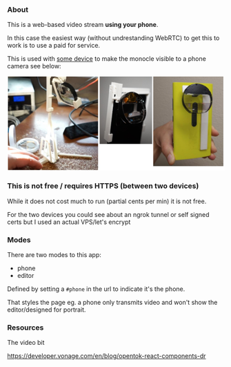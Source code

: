 ### About

This is a web-based video stream **using your phone**.

In this case the easiest way (without undrestanding WebRTC) to get this to work is to use a paid for service.

This is used with [some device](https://github.com/jdc-cunningham/bl-monocle-stuff) to make the monocle visible to a phone camera see below:

<img src="./mounts.jpg"/>

### This is not free / requires HTTPS (between two devices)

While it does not cost much to run (partial cents per min) it is not free.

For the two devices you could see about an ngrok tunnel or self signed certs but I used an actual VPS/let's encrypt

### Modes

There are two modes to this app:

* phone
* editor

Defined by setting a `#phone` in the url to indicate it's the phone.

That styles the page eg. a phone only transmits video and won't show the editor/designed for portrait.

### Resources

The video bit

https://developer.vonage.com/en/blog/opentok-react-components-dr
